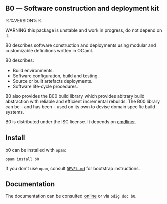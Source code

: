 B0 — Software construction and deployment kit
-------------------------------------------------------------------------------
%%VERSION%%

WARNING this package is unstable and work in progress, do not depend on it. 

B0 describes software construction and deployments using modular and
customizable definitions written in OCaml.

B0 describes:

* Build environments.
* Software configuration, build and testing.
* Source or built artefacts deployments.
* Software life-cycle procedures.

B0 also provides the B00 build library which provides abitrary build
abstraction with reliable and efficient incremental rebuilds. The B00
library can be – and has been – used on its own to devise domain
specific build systems.

B0 is distributed under the ISC license. It depends on [cmdliner][cmdliner].

[cmdliner]: https://erratique.ch/software/cmdliner

## Install

b0 can be installed with `opam`:

    opam install b0

If you don't use `opam`, consult [`DEVEL.md`](DEVEL.md) for bootstrap 
instructions.

## Documentation

The documentation can be consulted [online][doc] or via `odig doc b0`.

[doc]: http://erratique.ch/software/b0/doc
